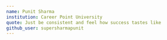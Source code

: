 ```yaml
---
name: Punit Sharma
institution: Career Point University
quote: Just be consistent and feel how success tastes like
github_user: supersharmapunit
---
```

